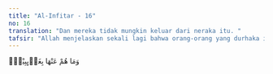 ```yaml
---
title: "Al-Infitar - 16"
no: 16
translation: "Dan mereka tidak mungkin keluar dari neraka itu. "
tafsir: "Allah menjelaskan sekali lagi bahwa orang-orang yang durhaka itu akan dimasukkan ke dalam neraka pada hari kiamat kelak. Itulah tempat kembali yang paling buruk. Allah berfirman:\n\nDan orang-orang yang ingkar kepada Tuhannya akan mendapat azab Jahanam. Dan itulah seburuk-buruk tempat kembali. (al-Mulk/67: 6)\n\nMereka kekal di dalam neraka selama-lamanya. Mereka tidak punya kemampuan untuk mengeluarkan diri mereka dari tempat itu karena tidak ada lagi penolong yang dapat membantu mereka. Allah berfirman:\n\nMereka ingin keluar dari neraka, tetapi tidak akan dapat keluar dari sana. Dan mereka mendapat azab yang kekal. (al-Ma'idah/5: 37)"
---
```


وَمَا هُمْ عَنْهَا بِغَاۤىِٕبِيْنَۗ
